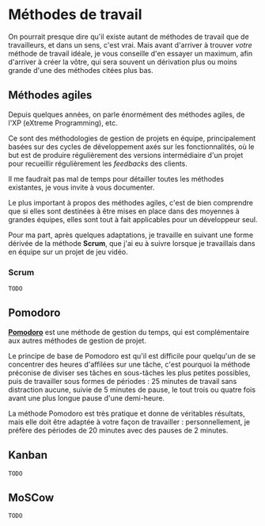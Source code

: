# Méthodes de travail

On pourrait presque dire qu'il existe autant de méthodes de travail que de travailleurs, et dans un sens, c'est vrai.
Mais avant d'arriver à trouver *votre* méthode de travail idéale, je vous conseille d'en essayer un maximum, afin d'arriver à créer la vôtre, qui sera souvent un dérivation plus ou moins grande d'une des méthodes citées plus bas.

## Méthodes agiles

Depuis quelques années, on parle énormément des méthodes agiles, de l'XP (eXtreme Programming), etc.

Ce sont des méthodologies de gestion de projets en équipe, principalement basées sur des cycles de développement axés sur les fonctionnalités, où le but est de produire régulièrement des versions intermédiaire d'un projet pour recueillir régulièrement les *feedbacks* des clients.

Il me faudrait pas mal de temps pour détailler toutes les méthodes existantes, je vous invite à vous documenter.

Le plus important à propos des méthodes agiles, c'est de bien comprendre que si elles sont destinées à être mises en place dans des moyennes à grandes équipes, elles sont tout à fait applicables pour un développeur seul.

Pour ma part, après quelques adaptations, je travaille en suivant une forme dérivée de la méthode **Scrum**, que j'ai eu à suivre lorsque je travaillais dans en équipe sur un projet de jeu vidéo.

### Scrum

`TODO`

## Pomodoro

[**Pomodoro**](http://pomodorotechnique.com) est une méthode de gestion du temps, qui est complémentaire aux autres méthodes de gestion de projet.

Le principe de base de Pomodoro est qu'il est difficile pour quelqu'un de se concentrer des heures d'affilées sur une tâche, c'est pourquoi la méthode préconise de diviser ses tâches en sous-tâches les plus petites possibles, puis de travailler sous formes de périodes : 25 minutes de travail sans distraction aucune, suivie de 5 minutes de pause, le tout trois ou quatre fois avant une plus longue pause d'une demi-heure.

La méthode Pomodoro est très pratique et donne de véritables résultats, mais elle doit être adaptée à votre façon de travailler : personnellement, je préfère des périodes de 20 minutes avec des pauses de 2 minutes.

## Kanban

`TODO`

## MoSCow

`TODO`
